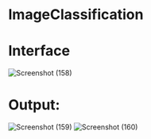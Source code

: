 # ImageClassification
# Interface 
![Screenshot (158)](https://github.com/user-attachments/assets/f0ab812e-080e-4e0f-a58c-fdbd9ddd53f3)

# Output:
![Screenshot (159)](https://github.com/user-attachments/assets/c46f44e6-a654-4eef-92fe-6ebcd3143032)
![Screenshot (160)](https://github.com/user-attachments/assets/f70cd1c5-51c8-42e4-b61c-eeefd599ee78)

